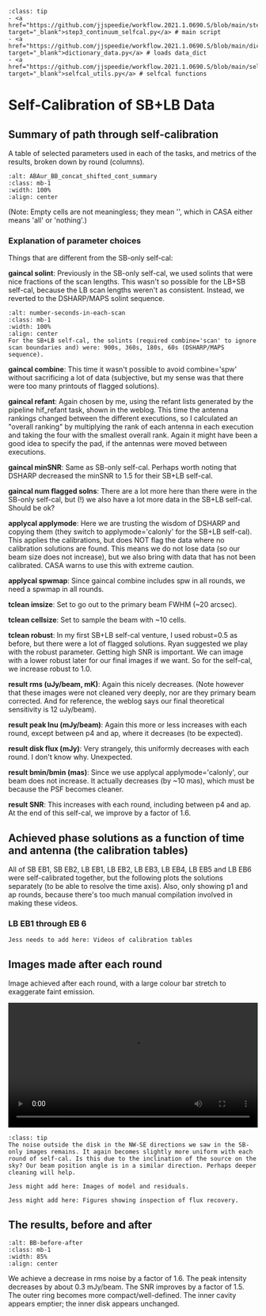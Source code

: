 `````{admonition} Scripts for **Step 3 - Self-calibration of the continuum**:
:class: tip
- <a href="https://github.com/jjspeedie/workflow.2021.1.0690.S/blob/main/step3_continuum_selfcal.py" target="_blank">step3_continuum_selfcal.py</a> # main script
- <a href="https://github.com/jjspeedie/workflow.2021.1.0690.S/blob/main/dictionary_data.py" target="_blank">dictionary_data.py</a> # loads data_dict
- <a href="https://github.com/jjspeedie/workflow.2021.1.0690.S/blob/main/selfcal_utils.py" target="_blank">selfcal_utils.py</a> # selfcal functions
`````

# Self-Calibration of SB+LB Data

## Summary of path through self-calibration

A table of selected parameters used in each of the tasks, and metrics of the results, broken down by round (columns).

```{image} images/ABAur_BB_concat_shifted_cont_summary.jpg
:alt: ABAur_BB_concat_shifted_cont_summary
:class: mb-1
:width: 100%
:align: center
```

(Note: Empty cells are not meaningless; they mean '', which in CASA either means 'all' or 'nothing'.)

### Explanation of parameter choices

Things that are different from the SB-only self-cal:

**gaincal solint**: Previously in the SB-only self-cal, we used solints that were nice fractions of the scan lengths. This wasn't so possible for the LB+SB self-cal, because the LB scan lengths weren't as consistent. Instead, we reverted to the DSHARP/MAPS solint sequence.

```{figure} images/number-seconds-in-each-scan.png
:alt: number-seconds-in-each-scan
:class: mb-1
:width: 100%
:align: center
For the SB+LB self-cal, the solints (required combine='scan' to ignore scan boundaries and) were: 900s, 360s, 180s, 60s (DSHARP/MAPS sequence).
```

**gaincal combine**: This time it wasn't possible to avoid combine='spw' without sacrificing a lot of data (subjective, but my sense was that there were too many printouts of flagged solutions).

**gaincal refant**: Again chosen by me, using the refant lists generated by the pipeline hif_refant task, shown in the weblog. This time the antenna rankings changed between the different executions, so I calculated an "overall ranking" by multiplying the rank of each antenna in each execution and taking the four with the smallest overall rank. Again it might have been a good idea to specify the pad, if the antennas were moved between executions.

**gaincal minSNR**: Same as SB-only self-cal. Perhaps worth noting that DSHARP decreased the minSNR to 1.5 for their SB+LB self-cal.

**gaincal num flagged solns**: There are a lot more here than there were in the SB-only self-cal, but (!) we also have a lot more data in the SB+LB self-cal. Should be ok?

**applycal applymode**: Here we are trusting the wisdom of DSHARP and copying them (they switch to applymode='calonly' for the SB+LB self-cal). This applies the calibrations, but does NOT flag the data where no calibration solutions are found. This means we do not lose data (so our beam size does not increase), but we also bring with data that has not been calibrated. CASA warns to use this with extreme caution.

**applycal spwmap**: Since gaincal combine includes spw in all rounds, we need a spwmap in all rounds.

**tclean imsize**: Set to go out to the primary beam FWHM (~20 arcsec).

**tclean cellsize**: Set to sample the beam with ~10 cells.

**tclean robust**: In my first SB+LB self-cal venture, I used robust=0.5 as before, but there were a lot of flagged solutions. Ryan suggested we play with the robust parameter. Getting high SNR is important. We can image with a lower robust later for our final images if we want. So for the self-cal, we increase robust to 1.0.

**result rms (uJy/beam, mK)**: Again this nicely decreases. (Note however that these images were not cleaned very deeply, nor are they primary beam corrected. And for reference, the weblog says our final theoretical sensitivity is 12 uJy/beam).

**result peak Inu (mJy/beam)**: Again this more or less increases with each round, except between p4 and ap, where it decreases (to be expected).

**result disk flux (mJy)**: Very strangely, this uniformly decreases with each round. I don't know why. Unexpected.

**result bmin/bmin (mas)**: Since we use applycal applymode='calonly', our beam does not increase. It actually decreases (by ~10 mas), which must be because the PSF becomes cleaner.

**result SNR**: This increases with each round, including between p4 and ap. At the end of this self-cal, we improve by a factor of 1.6.

## Achieved phase solutions as a function of time and antenna (the calibration tables)

All of SB EB1, SB EB2, LB EB1, LB EB2, LB EB3, LB EB4, LB EB5 and LB EB6 were self-calibrated together, but the following plots the solutions separately (to be able to resolve the time axis). Also, only showing p1 and ap rounds, because there's too much manual compilation involved in making these videos.

### LB EB1 through EB 6

```{note}
Jess needs to add here: Videos of calibration tables
```

## Images made after each round

Image achieved after each round, with a large colour bar stretch to exaggerate faint emission.

<video width="100%" controls>
  <source src="../_static/videos/BB_concat_shifted_cont.mp4" type="video/mp4">
</video>

`````{admonition} Thoughts...
:class: tip
The noise outside the disk in the NW-SE directions we saw in the SB-only images remains. It again becomes slightly more uniform with each round of self-cal. Is this due to the inclination of the source on the sky? Our beam position angle is in a similar direction. Perhaps deeper cleaning will help.
`````

```{note}
Jess might add here: Images of model and residuals.
```

```{note}
Jess might add here: Figures showing inspection of flux recovery.
```

## The results, before and after

```{image} images/BB-before-after.gif
:alt: BB-before-after
:class: mb-1
:width: 85%
:align: center
```

We achieve a decrease in rms noise by a factor of 1.6. The peak intensity decreases by about 0.3 mJy/beam. The SNR improves by a factor of 1.5. The outer ring becomes more compact/well-defined. The inner cavity appears emptier; the inner disk appears unchanged.
<!-- There is extended emission around the outside of the outer ring - it is likely not real? -->

